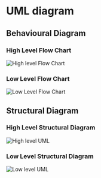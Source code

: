 # UML diagram
## Behavioural Diagram
### High Level Flow Chart
![High level Flow Chart](https://user-images.githubusercontent.com/98877997/157836085-1e196996-eacc-407a-bdd9-903456561390.jpg)
### Low Level Flow Chart
![Low Level Flow Chart](https://user-images.githubusercontent.com/98877997/157838690-d4a80bf8-e9df-46be-8d61-80f34355a396.jpg)
## Structural Diagram
### High Level Structural Diagram
![High level UML](https://user-images.githubusercontent.com/98877997/157842248-7c5e07ee-ab7f-4817-855b-11b62456c033.jpg)
### Low Level Structural Diagram
![Low level UML](https://user-images.githubusercontent.com/98877997/157847638-a6216e60-f3f5-4b32-8536-37fcd84eb7b8.jpg)
